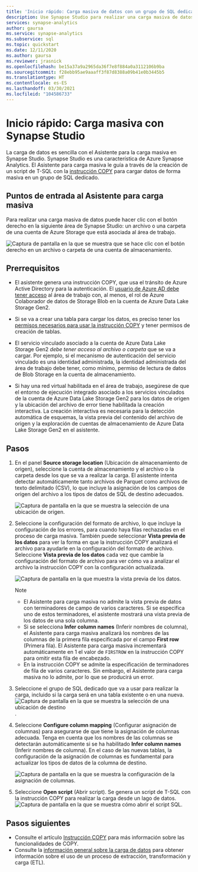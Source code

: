 ```yaml
---
title: 'Inicio rápido: Carga masiva de datos con un grupo de SQL dedicado'
description: Use Synapse Studio para realizar una carga masiva de datos en un grupo de SQL dedicado en Azure Synapse Analytics.
services: synapse-analytics
author: gaursa
ms.service: synapse-analytics
ms.subservice: sql
ms.topic: quickstart
ms.date: 12/11/2020
ms.author: gaursa
ms.reviewer: jrasnick
ms.openlocfilehash: be15a37a9a2965da36f7e8f884a0a3112106b9ba
ms.sourcegitcommit: f28ebb95ae9aaaff3f87d8388a09b41e0b3445b5
ms.translationtype: HT
ms.contentlocale: es-ES
ms.lasthandoff: 03/30/2021
ms.locfileid: "104586733"
---
```

# <a name="quickstart-bulk-loading-with-synapse-studio"></a>Inicio rápido: Carga masiva con Synapse Studio

La carga de datos es sencilla con el Asistente para la carga masiva en Synapse Studio. Synapse Studio es una característica de Azure Synapse Analytics. El Asistente para carga masiva le guía a través de la creación de un script de T-SQL con la [instrucción COPY](/sql/t-sql/statements/copy-into-transact-sql?view=azure-sqldw-latest&preserve-view=true) para cargar datos de forma masiva en un grupo de SQL dedicado. 

## <a name="entry-points-to-the-bulk-load-wizard"></a>Puntos de entrada al Asistente para carga masiva

Para realizar una carga masiva de datos puede hacer clic con el botón derecho en la siguiente área de Synapse Studio: un archivo o una carpeta de una cuenta de Azure Storage que está asociada al área de trabajo.

![Captura de pantalla en la que se muestra que se hace clic con el botón derecho en un archivo o carpeta de una cuenta de almacenamiento.](./sql/media/bulk-load/bulk-load-entry-point-0.png)

## <a name="prerequisites"></a>Prerrequisitos

- El asistente genera una instrucción COPY, que usa el tránsito de Azure Active Directory para la autenticación. El [usuario de Azure AD debe tener acceso](./sql-data-warehouse/quickstart-bulk-load-copy-tsql-examples.md#d-azure-active-directory-authentication) al área de trabajo con, al menos, el rol de Azure Colaborador de datos de Storage Blob en la cuenta de Azure Data Lake Storage Gen2. 

- Si se va a crear una tabla para cargar los datos, es preciso tener los [permisos necesarios para usar la instrucción COPY](/sql/t-sql/statements/copy-into-transact-sql?view=azure-sqldw-latest&preserve-view=true#permissions) y tener permisos de creación de tablas.

- El servicio vinculado asociado a la cuenta de Azure Data Lake Storage Gen2 *debe tener acceso al archivo o carpeta* que se va a cargar. Por ejemplo, si el mecanismo de autenticación del servicio vinculado es una identidad administrada, la identidad administrada del área de trabajo debe tener, como mínimo, permiso de lectura de datos de Blob Storage en la cuenta de almacenamiento.

- Si hay una red virtual habilitada en el área de trabajo, asegúrese de que el entorno de ejecución integrado asociado a los servicios vinculados de la cuenta de Azure Data Lake Storage Gen2 para los datos de origen y la ubicación del archivo de error tiene habilitada la creación interactiva. La creación interactiva es necesaria para la detección automática de esquemas, la vista previa del contenido del archivo de origen y la exploración de cuentas de almacenamiento de Azure Data Lake Storage Gen2 en el asistente.

## <a name="steps"></a>Pasos

1. En el panel **Source storage location** (Ubicación de almacenamiento de origen), seleccione la cuenta de almacenamiento y el archivo o la carpeta desde los que se va a realizar la carga. El asistente intenta detectar automáticamente tanto archivos de Parquet como archivos de texto delimitado (CSV), lo que incluye la asignación de los campos de origen del archivo a los tipos de datos de SQL de destino adecuados. 

   ![Captura de pantalla en la que se muestra la selección de una ubicación de origen.](./sql/media/bulk-load/bulk-load-source-location.png)

2. Seleccione la configuración del formato de archivo, lo que incluye la configuración de los errores, para cuando haya filas rechazadas en el proceso de carga masiva. También puede seleccionar **Vista previa de los datos** para ver la forma en que la instrucción COPY analizará el archivo para ayudarle en la configuración del formato de archivo. Seleccione **Vista previa de los datos** cada vez que cambie la configuración del formato de archivo para ver cómo va a analizar el archivo la instrucción COPY con la configuración actualizada.

   ![Captura de pantalla en la que muestra la vista previa de los datos.](./sql/media/bulk-load/bulk-load-file-format-settings-preview-data.png) 

   > [!NOTE]  
   >
   > - El Asistente para carga masiva no admite la vista previa de datos con terminadores de campo de varios caracteres. Si se especifica uno de estos terminadores, el asistente mostrará una vista previa de los datos de una sola columna. 
   > - Si se selecciona **Infer column names** (Inferir nombres de columna), el Asistente para carga masiva analizará los nombres de las columnas de la primera fila especificada por el campo **First row** (Primera fila). El Asistente para carga masiva incrementará automáticamente en 1 el valor de `FIRSTROW` en la instrucción COPY para omitir esta fila de encabezado. 
   > - En la instrucción COPY se admite la especificación de terminadores de fila de varios caracteres. Sin embargo, el Asistente para carga masiva no lo admite, por lo que se producirá un error.

3. Seleccione el grupo de SQL dedicado que va a usar para realizar la carga, incluido si la carga será en una tabla existente o en una nueva.
   ![Captura de pantalla en la que se muestra la selección de una ubicación de destino](./sql/media/bulk-load/bulk-load-target-location.png).
4. Seleccione **Configure column mapping** (Configurar asignación de columnas) para asegurarse de que tiene la asignación de columnas adecuada. Tenga en cuenta que los nombres de las columnas se detectarán automáticamente si se ha habilitado **Infer column names** (Inferir nombres de columna). En el caso de las nuevas tablas, la configuración de la asignación de columnas es fundamental para actualizar los tipos de datos de la columna de destino.

   ![Captura de pantalla en la que se muestra la configuración de la asignación de columnas.](./sql/media/bulk-load/bulk-load-target-location-column-mapping.png)
5. Seleccione **Open script** (Abrir script). Se genera un script de T-SQL con la instrucción COPY para realizar la carga desde un lago de datos.
   ![Captura de pantalla en la que se muestra cómo abrir el script SQL.](./sql/media/bulk-load/bulk-load-target-final-script.png)

## <a name="next-steps"></a>Pasos siguientes

- Consulte el artículo [Instrucción COPY](/sql/t-sql/statements/copy-into-transact-sql?view=azure-sqldw-latest&preserve-view=true#syntax) para más información sobre las funcionalidades de COPY.
- Consulte la [información general sobre la carga de datos](./sql-data-warehouse/design-elt-data-loading.md#what-is-elt) para obtener información sobre el uso de un proceso de extracción, transformación y carga (ETL).

